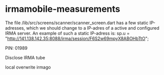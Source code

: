 # irmamobile-measurements



The file /lib/src/screens/scanner/scanner_screen.dart has a few static IP-adresses, which we should change to a IP-adres of a active and configured IRMA server. An example of such a static IP-adress is: sp.u = "http://141.138.142.35:8088/irma/session/F6S2w69mpyX8ABOHbTtO";

PIN: 01989

Disclose IRMA tube

local overwrite irmago
